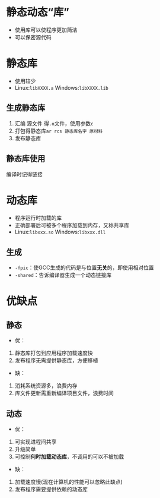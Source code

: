 # 静态动态“库”
- 使用库可以使程序更加简洁
- 可以保密源代码

# 静态库
- 使用较少
- Linux:`libXXXX.a`  Windows:`libXXXX.lib`

## 生成静态库
1. 汇编 源文件 得`.o`文件，使用参数`c`
2. 打包得静态库`ar rcs 静态库名字 原材料`
3. 发布静态库

## 静态库使用
编译时记得链接

# 动态库
- 程序运行时加载的库
- 正确部署后可被多个程序加载到内存，又称共享库
- Linux:`libxxx.so` Windows:`libxxx.dll`

## 生成
- `-fpic`：使GCC生成的代码是与位置**无关**的，即使用相对位置
- `-shared`：告诉编译器生成一个动态链接库

# 优缺点
## 静态
- 优：
1. 静态库打包到应用程序加载速度快
2. 发布程序无需提供静态库，方便移植
- 缺：
1. 消耗系统资源多，浪费内存
2. 库文件更新需重新编译项目文件，浪费时间

## 动态
- 优：
1. 可实现进程间共享
2. 升级简单
3. 可控制**何时加载动态库**，不调用的可以不被加载

- 缺：
1. 加载速度慢(现在计算机的性能可以忽略此缺点)
2. 发布程序需要提供依赖的动态库